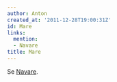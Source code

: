 ```yaml
---
author: Anton
created_at: '2011-12-28T19:00:31Z'
id: Mare
links:
  mention:
  - Navare
title: Mare
---
```


Se [Navare].

  [Navare]: Navare
